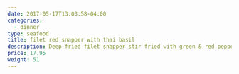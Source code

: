 ```yaml
---
date: 2017-05-17T13:03:58-04:00
categories:
  - dinner
type: seafood
title: filet red snapper with thai basil
description: Deep-fried filet snapper stir fried with green & red pepper in thai basil in basil sauce.
price: 17.95
weight: 51
---
```

